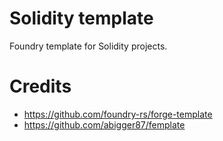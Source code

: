 # Solidity template

Foundry template for Solidity projects.

# Credits

- https://github.com/foundry-rs/forge-template
- https://github.com/abigger87/femplate

